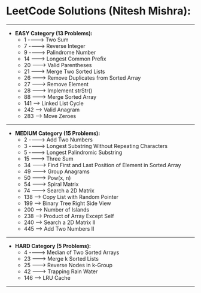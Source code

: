# LeetCode Solutions (Nitesh Mishra):
---
+ **EASY Category (13 Problems):**
    - 1 ----> Two Sum
    - 7 ----> Reverse Integer
    - 9 ----> Palindrome Number
    - 14 ---> Longest Common Prefix
    - 20 ---> Valid Parentheses
    - 21 ---> Merge Two Sorted Lists
    - 26 ---> Remove Duplicates from Sorted Array
    - 27 ---> Remove Element
    - 28 ---> Implement strStr()
    - 88 ---> Merge Sorted Array
    - 141 --> Linked List Cycle
    - 242 --> Valid Anagram
    - 283 --> Move Zeroes
---
+ **MEDIUM Category (15 Problems):**
    - 2 ----> Add Two Numbers
    - 3 ----> Longest Substring Without Repeating Characters
    - 5 ----> Longest Palindromic Substring
    - 15 ---> Three Sum
    - 34 ---> Find First and Last Position of Element in Sorted Array
    - 49 ---> Group Anagrams
    - 50 ---> Pow(x, n)
    - 54 ---> Spiral Matrix
    - 74 ---> Search a 2D Matrix
    - 138 --> Copy List with Random Pointer
    - 199 --> Binary Tree Right Side View
    - 200 --> Number of Islands
    - 238 --> Product of Array Except Self
    - 240 --> Search a 2D Matrix II
    - 445 --> Add Two Numbers II
---
+ **HARD Category (5 Problems):**
    - 4 ----> Median of Two Sorted Arrays
    - 23 ---> Merge k Sorted Lists
    - 25 ---> Reverse Nodes in k-Group
    - 42 ---> Trapping Rain Water
    - 146 --> LRU Cache
---